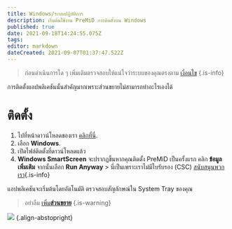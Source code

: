 ```yaml
---
title: Windows/ระบบปฏิบัติการ
description: เริ่มต้นใช้งาน PreMiD การติดตั้งบน Windows
published: true
date: 2021-09-18T14:24:55.075Z
tags: 
editor: markdown
dateCreated: 2021-09-07T01:37:47.522Z
---
```


> ก่อนดำเนินการใด ๆ เพิ่มเติมตรวจสอบให้แน่ใจว่าระบบของคุณตรงตาม [เงี่อนไข](/install/requirements) {.is-info}

การติดตั้งแอปพลิเคชันนั้นสำคัญมากเพราะส่วนขยายไม่สามารถทำอะไรเองได้

# ติดตั้ง
1. ไปที่หน้าดาวน์โหลดของเรา [คลิกที่นี่](https://premid.app/downloads).
2. เลือก **Windows**.
3. เปิดไฟล์ติดตั้งที่ดาวน์โหลดแล้ว
4. **Windows SmartScreen** จะปรากฏขึ้นหากคุณติดตั้ง PreMiD เป็นครั้งแรก คลิก **ข้อมูลเพิ่มเติม** จากนั้นเลือก **Run Anyway** > นี่เป็นเพราะเราไม่มีใบรับรอง (CSC) [สนับสนุนพวกเรา](https://www.patreon.com/Timeraa){.is-info}

แอปพลิเคชันจะเริ่มต้นโดยอัตโนมัติ ตรวจสอบสัญลักษณ์ใน System Tray ของคุณ

> อย่าลืม [เพิ่ม**ส่วนขยาย**](/install) {.is-warning}

![](https://a.icons8.com/djxbtnYm/GBjHDS/svg.svg) {.align-abstopright}